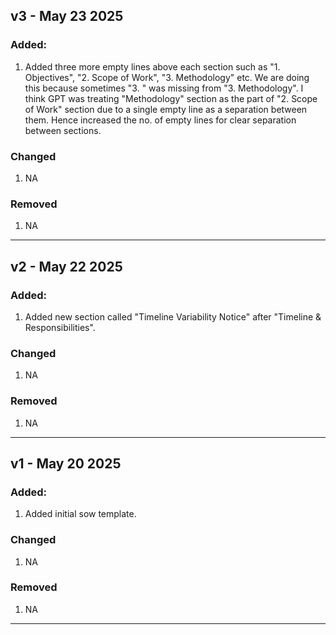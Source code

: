 ## v3 - May 23 2025

### Added:
1. Added three more empty lines above each section such as "1. Objectives", "2. Scope of Work", "3. Methodology" etc. We are doing this because sometimes "3. " was missing from "3. Methodology". I think GPT was treating "Methodology" section as the part of "2. Scope of Work" section due to a single empty line as a separation between them. Hence increased the no. of empty lines for clear separation between sections.

### Changed
1. NA

### Removed
1. NA

---

## v2 - May 22 2025

### Added:
1. Added new section called "Timeline Variability Notice" after "Timeline & Responsibilities".

### Changed
1. NA

### Removed
1. NA

---

## v1 - May 20 2025

### Added:
1. Added initial sow template.

### Changed
1. NA

### Removed
1. NA

---

